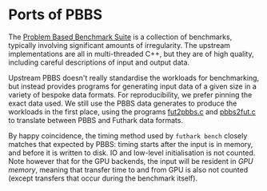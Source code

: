 # Ports of PBBS

The [Problem Based Benchmark
Suite](https://github.com/cmuparlay/pbbsbench) is a collection of
benchmarks, typically involving significant amounts of irregularity.
The upstream implementations are all in multi-threaded C++, but they
are of high quality, including careful descriptions of input and
output data.

Upstream PBBS doesn't really standardise the workloads for
benchmarking, but instead provides programs for generating input data
of a given size in a variety of bespoke data formats.  For
reproducibility, we prefer pinning the exact data used.  We still use
the PBBS data generates to produce the workloads in the first place,
using the programs [fut2pbbs.c](fut2pbbs) and [pbbs2fut.c](pbbs2fut)
to translate between PBBS and Futhark data formats.

By happy coincidence, the timing method used by `futhark bench`
closely matches that expected by PBBS: timing starts after the input
is in memory, and before it is written to disk.  IO and low-level
initialisation is not counted.  Note however that for the GPU
backends, the input will be resident in *GPU memory*, meaning that
transfer time to and from GPU is also not counted (except transfers
that occur during the benchmark itself).
